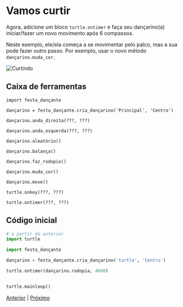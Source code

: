 # Vamos curtir

Agora, adicione um bloco `turtle.ontimer` e faça seu dançarino(a) iniciar/fazer
um novo movimento após 6 compassos.

Neste exemplo, ele/ela começa a se movimentar pelo palco, mas a sua pode fazer
outro passo. Por exemplo, usar o novo método `dançarino.muda_cor`.

![Curtindo](06_vamos_curtir.gif "Curtindo")


## Caixa de ferramentas

`import festa_dançante`

`dançarino = festa_dançante.cria_dançarino('Principal', 'Centro')`

`dançarino.anda_direita(???, ???)`

`dançarino.anda_esquerda(???, ???)`

`dançarino.aleatório()`

`dançarino.balança()`

`dançarino.faz_rodopio()`

`dançarino.muda_cor()`

`dançarino.move()`

`turtle.onkey(???, ???)`

`turtle.ontimer(???, ???)`


## Código inicial

```python
# a partir do anterior
import turtle

import festa_dançante

dançarino = festa_dançante.cria_dançarino('turtle', 'Centro')

turtle.ontimer(dançarino.rodopia, 4000)


turtle.mainloop()

```


[Anterior](05_compassos.md) | [Próximo](06_vamos_curtir.md)
